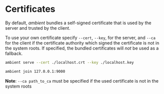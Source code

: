 # Certificates

By default, _ambient_ bundles a self-signed certificate that is used by the server and trusted by the client.

To use your own certificate specify `--cert`, `--key`, for the server, and `--ca` for the client if the certificate authority which signed the certificate is not in the system roots. If specified, the bundled certificates will _not_ be used as a fallback.

```sh
ambient serve --cert ./localhost.crt --key ./localhost.key

```

```sh
ambient join 127.0.0.1:9000
```

**Note**: `--ca path_to_ca` must be specified if the used certificate is not in the system roots

